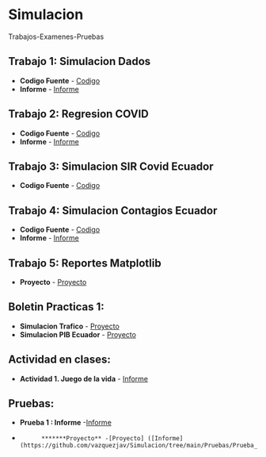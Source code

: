 # Simulacion
Trabajos-Examenes-Pruebas
## Trabajo 1: Simulacion Dados 

* **Codigo Fuente** - [Codigo](https://github.com/vazquezjav/Simulacion/blob/main/Frecuencia-dados/Frecuencias.py)
* **Informe** - [Informe](https://github.com/vazquezjav/Simulacion/blob/main/Frecuencia-dados/Informe-Frecuencia-Dados.pdf)

## Trabajo 2: Regresion COVID
* **Codigo Fuente** - [Codigo](https://github.com/vazquezjav/Simulacion/blob/main/Regresion%20Covid/RegresionCovid.ipynb)
* **Informe** - [Informe](https://github.com/vazquezjav/Simulacion/blob/main/Regresion%20Covid/Informe_RegresionCovid.pdf)

## Trabajo 3: Simulacion SIR Covid Ecuador
* **Codigo Fuente** - [Codigo](https://github.com/vazquezjav/Simulacion/blob/main/Simulacion-SIR-Ecuador/SimulacionContagiosCovid-SIR.ipynb)

## Trabajo 4: Simulacion Contagios Ecuador
* **Codigo Fuente** - [Codigo](https://github.com/vazquezjav/Simulacion/blob/main/SimulacionContagiosCovid/SimulacionContagiosCovid-SIR.ipynb)
* **Informe** - [Informe](https://github.com/vazquezjav/Simulacion/blob/main/SimulacionContagiosCovid/Informe_SimulacionContagios.pdf)

## Trabajo 5: Reportes Matplotlib
* **Proyecto** - [Proyecto](https://github.com/vazquezjav/Simulacion/tree/main/Fifa)

## Boletin Practicas 1:
* **Simulacion Trafico** - [Proyecto](https://github.com/vazquezjav/Simulacion/tree/main/Simulacion-Trafico)
* **Simulacion PIB Ecuador** - [Proyecto](https://github.com/vazquezjav/Simulacion/tree/main/Simulacion-PIB)

## Actividad en clases: 
* **Actividad 1. Juego de la vida** - [Informe](https://github.com/vazquezjav/Simulacion/blob/main/Actividades-Clase/Tarea-1-Juego-de-la-vida/Tarea_clase_Juego-Vida.pdf)

## Pruebas:
* **Prueba 1 : Informe** -[Informe](https://github.com/vazquezjav/Simulacion/blob/main/Pruebas/Prueba_1/Informe/Prueba_Javier_Vazquez.pdf)
*           *******Proyecto** -[Proyecto] ([Informe] (https://github.com/vazquezjav/Simulacion/tree/main/Pruebas/Prueba_1)

